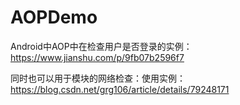 # AOPDemo

Android中AOP中在检查用户是否登录的实例：https://www.jianshu.com/p/9fb07b2596f7

同时也可以用于模块的网络检查：使用实例：https://blog.csdn.net/grg106/article/details/79248171

